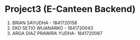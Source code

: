 # Project3  (E-Canteen Backend)

1. BRIAN SAYUDHA - 1841720158
2. EKO SETIO WIJANARKO - 1841720043
3. ARGA DIAZ PRAWIRA YUDHA- 1841720087
